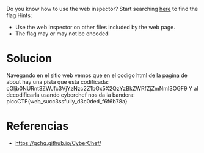 Do you know how to use the web inspector? Start searching [here](http://titan.picoctf.net:55893/) to find the flag
Hints:
- Use the web inspector on other files included by the web page.
- The flag may or may not be encoded
# Solucion
Navegando en el sitio web vemos que en el codigo html de la pagina de about hay una pista que esta codificada: cGljb0NURnt3ZWJfc3VjYzNzc2Z1bGx5X2QzYzBkZWRfZjZmNmI3OGF9 
Y al decodificarla usando cyberchef nos da la bandera: 
picoCTF{web_succ3ssfully_d3c0ded_f6f6b78a}
# Referencias
- https://gchq.github.io/CyberChef/
